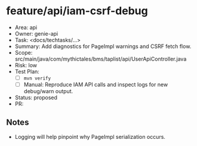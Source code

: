 # feature/api/iam-csrf-debug

- Area: api
- Owner: genie-api
- Task: <docs/techtasks/...>
- Summary: Add diagnostics for PageImpl warnings and CSRF fetch flow.
- Scope: src/main/java/com/mythictales/bms/taplist/api/UserApiController.java
- Risk: low
- Test Plan:
  - [ ] `mvn verify`
  - [ ] Manual: Reproduce IAM API calls and inspect logs for new debug/warn output.
- Status: proposed
- PR: <tbd>

## Notes
- Logging will help pinpoint why PageImpl serialization occurs.
